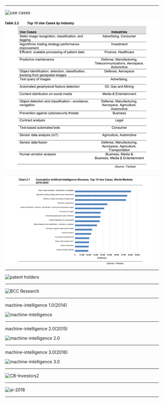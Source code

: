 
-----------

![use cases](https://i.pinimg.com/originals/4c/90/e3/4c90e3ba6bd4faffdb37b6ae440a9eb2.png)

![uc](https://github.com/ci-ai/fundamentals/blob/master/user-cases/uc.PNG)

![uc_r](https://github.com/ci-ai/fundamentals/blob/master/user-cases/uc_revenue.PNG)

---------------

![patent holders](https://cbi-blog.s3.amazonaws.com/blog/wp-content/uploads/2017/04/AI_patents_startups.png)

--------------

![BCC Research](https://www.techemergence.com/wp-content/uploads/2016/07/1434543847605.jpg)

--------------
machine-intelligence 1.0(2014)

![machine-intelligence](https://medium.com/@shivon/the-current-state-of-machine-intelligence-f76c20db2fe1)

--------------
machine-intelligence 2.0(2015)

![machine-intelligence 2.0](https://www.techemergence.com/wp-content/uploads/2016/07/Screen-Shot-2016-07-21-at-5.24.54-PM.png)

-------------------
machine-intelligence 3.0(2016)

![machine-intelligence 3.0](https://www.techemergence.com/wp-content/uploads/2016/07/artificial-intelligence-industry-an-overview-by-segment-2.jpg)


---------------

![CB-Investors2](https://www.techemergence.com/wp-content/uploads/2016/07/CB-Investors2.png)

--------------

![ai-2018](https://fortunedotcom.files.wordpress.com/2018/01/ai.png)

-----------



